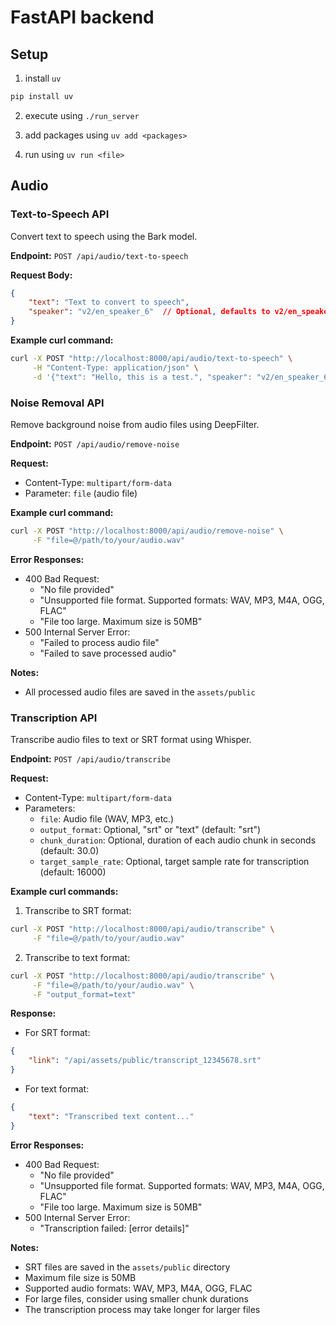 # FastAPI backend
## Setup
1. install `uv`
```bash
pip install uv
```

2. execute using `./run_server`

3. add packages using `uv add <packages>`

4. run using `uv run <file>`

## Audio

### Text-to-Speech API
Convert text to speech using the Bark model.

**Endpoint:** `POST /api/audio/text-to-speech`

**Request Body:**
```json
{
    "text": "Text to convert to speech",
    "speaker": "v2/en_speaker_6"  // Optional, defaults to v2/en_speaker_6
}
```

**Example curl command:**
```bash
curl -X POST "http://localhost:8000/api/audio/text-to-speech" \
     -H "Content-Type: application/json" \
     -d '{"text": "Hello, this is a test.", "speaker": "v2/en_speaker_6"}'
```

### Noise Removal API
Remove background noise from audio files using DeepFilter.

**Endpoint:** `POST /api/audio/remove-noise`

**Request:**
- Content-Type: `multipart/form-data`
- Parameter: `file` (audio file)


**Example curl command:**
```bash
curl -X POST "http://localhost:8000/api/audio/remove-noise" \
     -F "file=@/path/to/your/audio.wav"
```

**Error Responses:**
- 400 Bad Request:
  - "No file provided"
  - "Unsupported file format. Supported formats: WAV, MP3, M4A, OGG, FLAC"
  - "File too large. Maximum size is 50MB"
- 500 Internal Server Error:
  - "Failed to process audio file"
  - "Failed to save processed audio"

**Notes:**
- All processed audio files are saved in the `assets/public` 

### Transcription API
Transcribe audio files to text or SRT format using Whisper.

**Endpoint:** `POST /api/audio/transcribe`

**Request:**
- Content-Type: `multipart/form-data`
- Parameters:
  - `file`: Audio file (WAV, MP3, etc.)
  - `output_format`: Optional, "srt" or "text" (default: "srt")
  - `chunk_duration`: Optional, duration of each audio chunk in seconds (default: 30.0)
  - `target_sample_rate`: Optional, target sample rate for transcription (default: 16000)

**Example curl commands:**

1. Transcribe to SRT format:
```bash
curl -X POST "http://localhost:8000/api/audio/transcribe" \
     -F "file=@/path/to/your/audio.wav"
```

2. Transcribe to text format:
```bash
curl -X POST "http://localhost:8000/api/audio/transcribe" \
     -F "file=@/path/to/your/audio.wav" \
     -F "output_format=text"
```

**Response:**
- For SRT format:
```json
{
    "link": "/api/assets/public/transcript_12345678.srt"
}
```

- For text format:
```json
{
    "text": "Transcribed text content..."
}
```

**Error Responses:**
- 400 Bad Request:
  - "No file provided"
  - "Unsupported file format. Supported formats: WAV, MP3, M4A, OGG, FLAC"
  - "File too large. Maximum size is 50MB"
- 500 Internal Server Error:
  - "Transcription failed: [error details]"

**Notes:**
- SRT files are saved in the `assets/public` directory
- Maximum file size is 50MB
- Supported audio formats: WAV, MP3, M4A, OGG, FLAC
- For large files, consider using smaller chunk durations
- The transcription process may take longer for larger files 